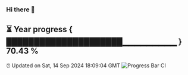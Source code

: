 ### Hi there 👋
⏳ Year progress { █████████████████████▁▁▁▁▁▁▁▁▁ } 70.43 %
---
⏰ Updated on Sat, 14 Sep 2024 18:09:04 GMT
![Progress Bar CI](https://github.com/Moyi321/Moyi321/workflows/Progress%20Bar%20CI/badge.svg)
